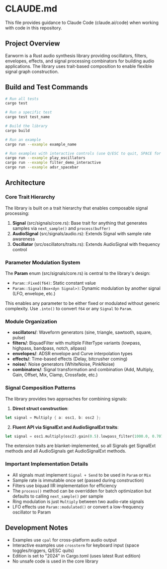 # CLAUDE.md

This file provides guidance to Claude Code (claude.ai/code) when working with code in this repository.

## Project Overview

Earworm is a Rust audio synthesis library providing oscillators, filters, envelopes, effects, and signal processing combinators for building audio applications. The library uses trait-based composition to enable flexible signal graph construction.

## Build and Test Commands

```bash
# Run all tests
cargo test

# Run a specific test
cargo test test_name

# Build the library
cargo build

# Run an example
cargo run --example example_name

# Run examples with interactive controls (use Q/ESC to quit, SPACE for interactions)
cargo run --example play_oscillators
cargo run --example filter_demo_interactive
cargo run --example adsr_spacebar
```

## Architecture

### Core Trait Hierarchy

The library is built on a trait hierarchy that enables composable signal processing:

1. **Signal** (src/signals/core.rs): Base trait for anything that generates samples via `next_sample()` and `process(buffer)`
2. **AudioSignal** (src/signals/audio.rs): Extends Signal with sample rate awareness
3. **Oscillator** (src/oscillators/traits.rs): Extends AudioSignal with frequency control

### Parameter Modulation System

The **Param** enum (src/signals/core.rs) is central to the library's design:
- `Param::Fixed(f64)`: Static constant value
- `Param::Signal(Box<dyn Signal>)`: Dynamic modulation by another signal (LFO, envelope, etc.)

This enables any parameter to be either fixed or modulated without generic complexity. Use `.into()` to convert `f64` or any `Signal` to `Param`.

### Module Organization

- **oscillators/**: Waveform generators (sine, triangle, sawtooth, square, pulse)
- **filters/**: BiquadFilter with multiple FilterType variants (lowpass, highpass, bandpass, notch, allpass)
- **envelopes/**: ADSR envelope and Curve interpolation types
- **effects/**: Time-based effects (Delay, bitcrusher coming)
- **noise/**: Noise generators (WhiteNoise, PinkNoise)
- **combinators/**: Signal transformation and combination (Add, Multiply, Gain, Offset, Mix, Clamp, Crossfade, etc.)

### Signal Composition Patterns

The library provides two approaches for combining signals:

1. **Direct struct construction**:
```rust
let signal = Multiply { a: osc1, b: osc2 };
```

2. **Fluent API via SignalExt and AudioSignalExt traits**:
```rust
let signal = osc1.multiply(osc2).gain(0.5).lowpass_filter(1000.0, 0.707);
```

The extension traits are blanket-implemented, so all Signals get SignalExt methods and all AudioSignals get AudioSignalExt methods.

### Important Implementation Details

- All signals must implement `Signal + Send` to be used in `Param` or `Mix`
- Sample rate is immutable once set (passed during construction)
- Filters use biquad IIR implementation for efficiency
- The `process()` method can be overridden for batch optimization but defaults to calling `next_sample()` per sample
- Ring modulation is just `Multiply` between two audio-rate signals
- LFO effects use `Param::modulated()` or convert a low-frequency oscillator to Param

## Development Notes

- Examples use `cpal` for cross-platform audio output
- Interactive examples use `crossterm` for keyboard input (space toggles/triggers, Q/ESC quits)
- Edition is set to "2024" in Cargo.toml (uses latest Rust edition)
- No unsafe code is used in the core library
